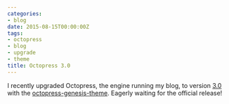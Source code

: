 ```yaml
---
categories:
- blog
date: 2015-08-15T00:00:00Z
tags:
- octopress
- blog
- upgrade
- theme
title: Octopress 3.0
---
```


I recently upgraded Octopress, the engine running my blog, to version [3.0][Octopress 3.0] with the [octopress-genesis-theme][].
Eagerly waiting for the official release!

[octopress 3.0]: http://octopress.org/2015/01/15/octopress-3.0-is-coming/
[octopress-genesis-theme]: https://github.com/octopress/genesis-theme



